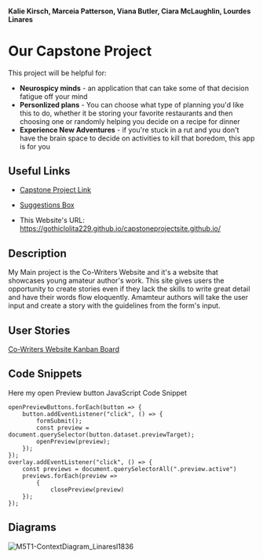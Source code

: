 #### Kalie Kirsch, Marceia Patterson, Viana Butler, Ciara McLaughlin, Lourdes Linares

# Our Capstone Project


This project will be helpful for:
<ul>
  
  <li><strong>Neurospicy minds</strong> - an application that can take some of that decision fatigue off your mind</li>

  <li><strong>Personlized plans</strong> - You can choose what type of planning you'd like this to do, whether it be storing your favorite restaurants and then choosing one or randomly helping you decide on a recipe for dinner</li>
  
  <li><strong>Experience New Adventures</strong> - if you're stuck in a rut and you don't have the brain space to decide on activities to kill that boredom, this app is for you</li>

</ul>

## Useful Links


- [Capstone Project Link](https://pages.github.com)
- [Suggestions Box](https://linaresl1836.github.io/dev-blog) 

- This Website's URL: https://gothiclolita229.github.io/capstoneprojectsite.github.io/

## Description
My Main project is the Co-Writers Website and it's a website that showcases young amateur author's work. This site gives users the opportunity to create stories even if they lack the skills to write great detail and have their words flow eloquently.
Amamteur authors will take the user input and create a story with the guidelines from the form's input.

## User Stories
[Co-Writers Website Kanban Board](https://github.com/users/GothicLolita229/projects/5)

## Code Snippets

Here my open Preview button JavaScript Code Snippet
```
openPreviewButtons.forEach(button => {
    button.addEventListener("click", () => {
        formSubmit();
        const preview = document.querySelector(button.dataset.previewTarget);
        openPreview(preview);
    });
});
overlay.addEventListener("click", () => {
    const previews = document.querySelectorAll(".preview.active")
    previews.forEach(preview => 
        {
            closePreview(preview)
    });
});
```

## Diagrams

![M5T1-ContextDiagram_Linaresl1836](https://user-images.githubusercontent.com/90853197/205704427-895e08f7-0159-4684-8da7-d9aef27b8dec.png)
